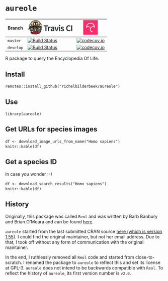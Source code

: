 # `aureole`

Branch    |[![Travis CI logo](pics/TravisCI.png)](https://travis-ci.org)                                                                        |[![Codecov logo](pics/Codecov.png)](https://www.codecov.io)
----------|-------------------------------------------------------------------------------------------------------------------------------------|------------------------------------------------------------------------------------------------------------------------------------------------------------------
`master`  |[![Build Status](https://travis-ci.org/richelbilderbeek/aureole.svg?branch=master)](https://travis-ci.org/richelbilderbeek/aureole)  |[![codecov.io](https://codecov.io/github/richelbilderbeek/aureole/coverage.svg?branch=master)](https://codecov.io/github/richelbilderbeek/aureole?branch=master)
`develop` |[![Build Status](https://travis-ci.org/richelbilderbeek/aureole.svg?branch=develop)](https://travis-ci.org/richelbilderbeek/aureole) |[![codecov.io](https://codecov.io/github/richelbilderbeek/aureole/coverage.svg?branch=develop)](https://codecov.io/github/richelbilderbeek/aureole?branch=develop)

R package to query the Encyclopedia Of Life.

## Install

```
remotes::install_github("richelbilderbeek/aureole")
```

## Use

```
library(aureole)
```

## Get URLs for species images

```{r}
df <- download_image_urls_from_name("Homo sapiens")
knitr::kable(df)
```

## Get a species ID

In case you wonder :-)

```{r}
df <- download_search_results("Homo sapiens")
knitr::kable(df)
```

## History

Originally, this package was called `Reol`
and was written by
Barb Banbury and Brian O'Meara and can be found 
[here](https://r-forge.r-project.org/R/?group_id=1523).

`aureole`
started from the last submitted CRAN source 
[here (which is version 1.55)](https://cran.r-project.org/src/contrib/Archive/reol/reole_1.55.tar.gz).
I could find the original maintainer, but not her email address. Due to that,
I took off without any form of communication with the original maintainer.

In the end, I ruthlessly removed all `Reol` code and started from close-to-scratch.
I renamed the package to `aureole` to reflect this and 
set its license at GPL-3. 
`aureole` does not intend to be backwards compatible with `Reol`.
To reflect the history of `aureole`, its first version number is `v2.0`.
